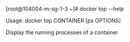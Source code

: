
[root@104004-m-sg-1-3 ~]# docker top --help

Usage:	docker top CONTAINER [ps OPTIONS]

Display the running processes of a container